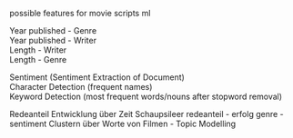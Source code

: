 possible features for movie scripts ml

Year published - Genre  
Year published - Writer  
Length - Writer  
Length - Genre  

Sentiment (Sentiment Extraction of Document)  
Character Detection (frequent names)  
Keyword Detection (most frequent words/nouns after stopword removal)  

Redeanteil
Entwicklung über Zeit
Schaupsileer redeanteil - erfolg
genre - sentiment
Clustern über Worte von Filmen - Topic Modelling